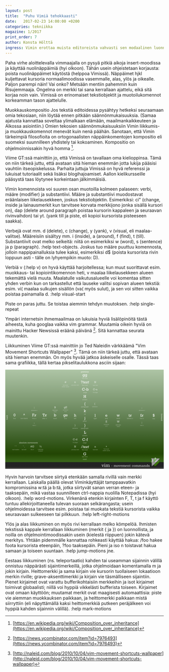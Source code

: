 ```yaml
---
layout: post
title:  "Puhu Vimiä tehokkaasti"
date:   2017-02-23 14:00:00 +0200
categories: tekniikka
magazine: 1/2017
print_order: 7
author: Konsta Hölttä
ingress: Vimin erottaa muista editoreista vahvasti sen modaalinen luonne ja palasista yhdisteltävät näppäinkomennot.
---
```

Paha virhe aloittelevalla vimmaajalla on pysyä pitkiä aikoja insert-moodissa ja käyttää nuolinäppäimiä (hyi olkoon). Tähän usein ohjeistetaan korjausta: poista nuolinäppäimet käytöstä (helppoa Vimissä). Näppäimet hjkl kuljettavat kursoria normaalimoodissa vasemmalle, alas, ylös ja oikealle. Paljon parempi näin! Vai onko? Metsään mentiin pahemmin kuin Risujemmaaja. Ongelma on merkki tai sana kerrallaan ajattelu, eikä sitä korjaa noin vain. Vimissä on erinomaiset tekstiobjektit ja muotoilukomennot korkeamman tason ajattelulle.

Muokkauskompositio
Jos tekstiä editoidessa pysähtyy hetkeksi seuraamaan omia tekosiaan, niin löytää ennen pitkään säännönmukaisuuksia. (Samaa ajatusta kannattaa soveltaa ylimalkaan elämään, maailmankaikkeuteen ja Alkossa asiointiin.) Omien tekosien säännönmukaisuuksiin Vimin liikkumis- ja muokkauskomennot menevät kuin nenä päähän. Sanotaan, että Vimin tärkeimpiä filosofioita on ortogonaalisten näppäinkomentojen kompositio eli suomeksi suunnilleen yhdistely tai kokoaminen. Kompositio on ohjelmoinnissakin hyvä homma [^0].

Viime GT:ssä mainittiin jo, että Vimissä on tavallaan oma kielioppinsa. Tämä on niin tärkeä juttu, että avataan sitä hieman enemmän jotta lukija pääsisi vauhtiin itseopiskelussa. Parhaita juttuja Vimissä on hyvä referenssi ja lukuisat tutoriaalit sekä lisäksi blogihajoamiset. Aallon kielikursseille pääsystä taas löytynee korkeintaan jälkimmäisiä.

Vimin komennoista voi suuren osan muotoilla kolmeen palaseen: verbi, määre (modifier) ja substantiivi. Määre ja substantiivi muodostavat eräänlaisen liikelausekkeen, joskus tekstiobjektin. Esimerkiksi: ci" (change, inside ja lainausmerkit kun tarvitsee korvata merkkijono jonka sisällä kursori on), dap (delete around paragraph poistaa kursorin kappaleen ja seuraavan rivinvaihdon) tai yt. (yank till ja piste, eli kopioi kursorista pisteeseen saakka).

Verbejä ovat mm. d (delete), c (change), y (yank), v (visual, eli maalaa-valitse). Määreisiin sisältyy mm. i (inside), a (around), f (find), t (till). Substantiivit ovat melko selkeitä: niitä on esimerkiksi w (word), s (sentence) ja p (paragraph). :help text-objects. Joskus tuo määre puuttuu komennosta, jolloin nappipainalluksia tulee kaksi, esimerkiksi d$ (poista kursorista rivin loppuun asti - tälle on lyhyempikin muoto: D).

Verbiä v (:help v) on hyvä käyttää harjoitellessa; kun muut suorittavat esim. muokkaus- tai kopiointikomennon heti, v maalaa liikelausekkeen alueen tekemättä vielä muuta. Maalatulle vaikutusalueelle voi komentaa sitten yhden verbin kun on tarkastellut että lauseke valitsi sopivan alueen tekstiä: esim. vi( maalaa sulkujen sisällön (va( myös sulut), ja sen voi sitten vaikka poistaa painamalla d. :help visual-start

Piste on paras juttu. Se toistaa aiemmin tehdyn muutoksen. :help single-repeat

Ympäri internetsin ihmemaailmaa on lukuisia hyviä lisälöpinöitä tästä aiheesta, kuha googlaa vaikka vim grammar. Muutamia oikein hyviä on mainittu Hacker Newsissä eräänä päivänä [^1]. Sitä kannattaa seurata muutenkin.

Liikkuminen
Viime GT:ssä mainittiin jo Ted Naleidin värkkäämä "Vim Movement Shortcuts Wallpaper" [^2]. Tämä on niin tärkeä juttu, että avataan sitä hieman enemmän. On myös hyvää jatkoa äskeiselle osalle. Tässä taas sama grafiikka, tällä kertaa pikselitaulukkona asciin sijaan:

![](/static/2017-02/vim-shortcuts.png "Vim Movement Shortcuts Wallpaper, Ted Naleid")

Hyvin harvoin tarvitsee siirtyä etenkään samalla rivillä vain merkki kerrallaan. Laiskalla päällä olevat Viminkäyttäjät tamppaavatkin kompromissina w:tä ja b:tä, jotka siirtyvät sanan verran eteen- ja taaksepäin, mikä vastaa suunnilleen ctrl-nappia nuolilla Notepadissa (hyi olkoon). :help word-motions. Virkenänä etenkin kirjainten F, T, t ja f käyttö tuntuu allekirjoittaneella tulevan suoraan selkärangasta; usein ohjelmoidessa tarvitsee esim. poistaa tai muokata tekstiä kursorista vaikka seuraavaan sulkeeseen tai pilkkuun. :help left-right-motions

Ylös ja alas liikkuminen on myös rivi kerrallaan melko kömpelöä. Ihmisten tekstissä kappale kerrallaan liikkuminen (merkit { ja }) on luonnollista, ja noilla on ohjelmointimoodissakin usein (kielestä riippuen) jokin kätevä merkitys. Yhtään pidemmälle kannattaa rohkeasti käyttää hakua: /foo hakee foota kursorista eteenpäin, ?foo taaksepäin. Pieni ja iso n toistavat hakua samaan ja toiseen suuntaan. :help jump-motions jne.

Eestaas liikkuminen (ns. teleportaatio) kahden tai useamman sijainnin välillä onnistuu näppärästi sijaintimerkeillä, jotka ohjelmoidaan komentamalla m ja jokin kirjain. Heittomerkki ja sama kirjain vie kursorin tuollaiseen lokaatioon merkin riville; grave-aksenttimerkki ja kirjain vie täsmälliseen sijaintiin. Pienet kirjaimet ovat varattu bufferikohtaisiin merkkeihin ja isot kirjaimet toimivat globaalisti; niillä voi hyppiä vikkelästi bufferista toiseen. Kirjaimet ovat omaan käyttöön; muutamat merkit ovat maagisesti automaattisia: piste vie aiemman muokkauksen paikkaan, ja heittomerkki paikkaan mistä siirryttiin (eli näpyttämällä kaksi heittomerkkiä putkeen peräjälkeen voi hyppiä kahden sijainnin välillä). :help mark-motions

[^0]: [https://en.wikipedia.org/wiki/Composition_over_inheritance](https://en.wikipedia.org/wiki/Composition_over_inheritance)

[^1]: [https://news.ycombinator.com/item?id=7976493](https://news.ycombinator.com/item?id=7976493)

[^2]: [http://naleid.com/blog/2010/10/04/vim-movement-shortcuts-wallpaper](http://naleid.com/blog/2010/10/04/vim-movement-shortcuts-wallpaper)
